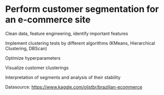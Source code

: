 # Perform customer segmentation for an e-commerce site

Clean data, feature engineering, identify important features 

Implement clustering tests by different algorithms (KMeans, Hierarchical Clustering, DBScan)

Optimize hyperparameters

Visualize customer clusterings

Interpretation of segments and analysis of their stability

Datasource: https://www.kaggle.com/olistbr/brazilian-ecommerce
